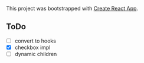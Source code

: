 This project was bootstrapped with [Create React App](https://github.com/facebook/create-react-app).

## ToDo
- [ ] convert to hooks
- [x] checkbox impl
- [ ] dynamic children
